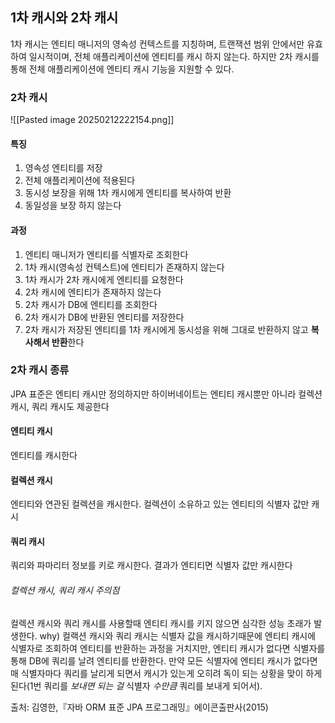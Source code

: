 ## 1차 캐시와 2차 캐시
1차 캐시는 엔티티 매니저의 영속성 컨텍스트를 지칭하며, 트랜잭션 범위 안에서만 유효하여 일시적이며, 전체 애플리케이션에 엔티티를 캐시 하지 않는다. 하지만 2차 캐시를 통해 전체 애플리케이션에 엔티티 캐시 기능을 지원할 수 있다.
### 2차 캐시
![[Pasted image 20250212222154.png]]
#### 특징
1. 영속성 엔티티를 저장
2. 전체 애플리케이션에 적용된다
3. 동시성 보장을 위해 1차 캐시에게 엔티티를 복사하여 반환
4. 동일성을 보장 하지 않는다
#### 과정
1. 엔티티 매니저가 엔티티를 식별자로 조회한다
2. 1차 캐시(영속성 컨텍스트)에 엔티티가 존재하지 않는다
3. 1차 캐시가 2차 캐시에게 엔티티를 요청한다
4. 2차 캐시에 엔티티가 존재하지 않는다
5. 2차 캐시가 DB에 엔티티를 조회한다
6. 2차 캐시가 DB에 반환된 엔티티를 저장한다
7. 2차 캐시가 저장된 엔티티를 1차 캐시에게 동시성을 위해 그대로 반환하지 않고 **복사해서 반환**한다
### 2차 캐시 종류
JPA 표준은 엔티티 캐시만 정의하지만
하이버네이트는 엔티티 캐시뿐만 아니라 컬렉션 캐시, 쿼리 캐시도 제공한다
#### 엔티티 캐시
엔티티를 캐시한다
#### 컬렉션 캐시
엔티티와 연관된 컬렉션을 캐시한다. 컬렉션이 소유하고 있는 엔티티의 식별자 값만 캐시
#### 쿼리 캐시
쿼리와 파마리터 정보를 키로 캐시한다. 결과가 엔티티면 식별자 값만 캐시한다
###### 컬렉션 캐시, 쿼리 캐시 주의점
컬렉션 캐시와 쿼리 캐시를 사용할때 엔티티 캐시를 키지 않으면 심각한 성능 초래가 발생한다.
why) 컬랙션 캐시와 쿼리 캐시는 식별자 값을 캐시하기때문에 엔티티 캐시에 식별자로 조회하여 엔티티를 반환하는 과정을 거치지만, 엔티티 캐시가 없다면 식별자를 통해 DB에 쿼리를 날려 엔티티를 반환한다. 만약 모든 식별자에 엔티티 캐시가 없다면 매 식별자마다 쿼리를 날리게 되면서 캐시가 있는게 오히려 독이 되는 상황을 맞이 하게된다(1번 쿼리를 _보내면 되는 걸_ 식별자 _수만큼_ 쿼리를 보내게 되어서).

출처: 김영한,『자바 ORM 표준 JPA 프로그래밍』에이콘출판사(2015)
